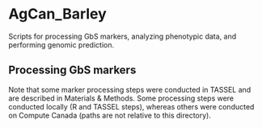 # AgCan_Barley
Scripts for processing GbS markers, analyzing phenotypic data, and performing genomic prediction.

## Processing GbS markers  
Note that some marker processing steps were conducted in TASSEL and are described in Materials & Methods. Some processing steps were conducted locally (R and TASSEL steps), whereas others were conducted on Compute Canada (paths are not relative to this directory).
